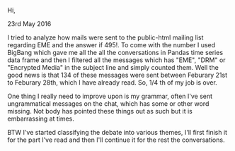 Hi,

23rd May 2016

I tried to analyze how mails were sent to the public-html mailing list
regarding EME and the answer if 495!. To come with the number I used BigBang
which gave me all the all the conversations in Pandas time series data frame
and then I filtered all the messages which has "EME", "DRM" or "Encrypted
Media" in the subject line and simply counted them. Well the good news is that
134 of these messages were sent between Feburary 21st to Feburary 28th, which I
have already read. So, 1/4 th of my job is over.

One thing I really need to improve upon is my grammar, often I've sent
ungrammatical messages on the chat, which has some or other word missing. Not
body has pointed these things out as such but it is embarrassing at times.

BTW I've started classifying the debate into various themes, I'll first finish
it for the part I've read and then I'll continue it for the rest the
conversations.
